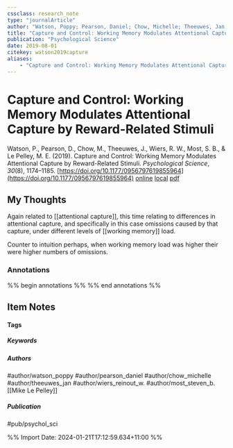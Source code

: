 ```yaml
---
cssclass: research_note
type: "journalArticle"
author: "Watson, Poppy; Pearson, Daniel; Chow, Michelle; Theeuwes, Jan; Wiers, Reinout W.; Most, Steven B.; Le Pelley, Mike E."
title: "Capture and Control: Working Memory Modulates Attentional Capture by Reward-Related Stimuli"
publication: "Psychological Science"
date: 2019-08-01
citekey: watson2019capture
aliases: 
    - "Capture and Control: Working Memory Modulates Attentional Capture by Reward-Related Stimuli"
---
```


# Capture and Control: Working Memory Modulates Attentional Capture by Reward-Related Stimuli

Watson, P., Pearson, D., Chow, M., Theeuwes, J., Wiers, R. W., Most, S. B., & Le Pelley, M. E. (2019). Capture and Control: Working Memory Modulates Attentional Capture by Reward-Related Stimuli. _Psychological Science_, _30_(8), 1174–1185. [https://doi.org/10.1177/0956797619855964](https://doi.org/10.1177/0956797619855964)
[online](http://zotero.org/users/local/kZl3QdXV/items/TBRWY9PT) [local](zotero://select/library/items/TBRWY9PT) [pdf](file:///home/gjc216/Zotero/storage/9E6EICQC/Watson%20et%20al.%20-%202019%20-%20Capture%20and%20Control%20Working%20Memory%20Modulates%20Atte.pdf)
 


## My Thoughts

Again related to [[attentional capture]], this time relating to differences in attentional capture, and specifically in this case omissions caused by that capture, under different levels of [[working memory]] load.

Counter to intuition perhaps, when working memory load was higher their were higher numbers of omissions.
 
### Annotations

%% begin annotations %%
%% end annotations %%

## Item Notes

#### Tags

##### Keywords



##### Authors

#author/watson_poppy #author/pearson_daniel #author/chow_michelle #author/theeuwes_jan #author/wiers_reinout_w. #author/most_steven_b. [[Mike Le Pelley]]

##### Publication

#pub/psychol_sci


%% Import Date: 2024-01-21T17:12:59.634+11:00 %%
